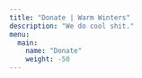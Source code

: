```yaml
---
title: "Donate | Warm Winters"
description: "We do cool shit."
menu:
  main:
    name: "Donate"
    weight: -50
---
```

